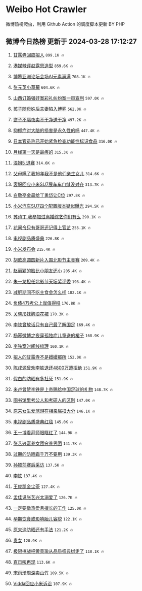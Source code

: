 # Weibo Hot Crawler 



微博热榜爬虫，利用 Github Action 的调度脚本更新 BY PHP 


## 微博今日热榜 更新于 2024-03-28 17:12:27 
1. [甘露寺回应招人](https://s.weibo.com/weibo?q=%23%E7%94%98%E9%9C%B2%E5%AF%BA%E5%9B%9E%E5%BA%94%E6%8B%9B%E4%BA%BA%23&t=31&band_rank=1&Refer=top) `899.1K 🔥` 

1. [港媒辣评赵露思造型](https://s.weibo.com/weibo?q=%23%E6%B8%AF%E5%AA%92%E8%BE%A3%E8%AF%84%E8%B5%B5%E9%9C%B2%E6%80%9D%E9%80%A0%E5%9E%8B%23&t=31&band_rank=2&Refer=top) `859.6K 🔥` 

1. [博鳌亚洲论坛会场AI元素满满](https://s.weibo.com/weibo?q=%23%E5%8D%9A%E9%B3%8C%E4%BA%9A%E6%B4%B2%E8%AE%BA%E5%9D%9B%E4%BC%9A%E5%9C%BAAI%E5%85%83%E7%B4%A0%E6%BB%A1%E6%BB%A1%23&t=31&band_rank=3&Refer=top) `708.1K 🔥` 

1. [张元英小草莓](https://s.weibo.com/weibo?q=%23%E5%BC%A0%E5%85%83%E8%8B%B1%E5%B0%8F%E8%8D%89%E8%8E%93%23&t=31&band_rank=4&Refer=top) `604.6K 🔥` 

1. [山西订婚强奸案彩礼纠纷案一审宣判](https://s.weibo.com/weibo?q=%23%E5%B1%B1%E8%A5%BF%E8%AE%A2%E5%A9%9A%E5%BC%BA%E5%A5%B8%E6%A1%88%E5%BD%A9%E7%A4%BC%E7%BA%A0%E7%BA%B7%E6%A1%88%E4%B8%80%E5%AE%A1%E5%AE%A3%E5%88%A4%23&t=31&band_rank=5&Refer=top) `597.0K 🔥` 

1. [孩子随母姓后夫妻陷入博弈](https://s.weibo.com/weibo?q=%23%E5%AD%A9%E5%AD%90%E9%9A%8F%E6%AF%8D%E5%A7%93%E5%90%8E%E5%A4%AB%E5%A6%BB%E9%99%B7%E5%85%A5%E5%8D%9A%E5%BC%88%23&t=31&band_rank=6&Refer=top) `562.0K 🔥` 

1. [饼子不隔夜卖不干净送干净](https://s.weibo.com/weibo?q=%23%E9%A5%BC%E5%AD%90%E4%B8%8D%E9%9A%94%E5%A4%9C%E5%8D%96%E4%B8%8D%E5%B9%B2%E5%87%80%E9%80%81%E5%B9%B2%E5%87%80%23&t=31&band_rank=7&Refer=top) `497.2K 🔥` 

1. [抑郁症对大脑的损害是永久性的吗](https://s.weibo.com/weibo?q=%23%E6%8A%91%E9%83%81%E7%97%87%E5%AF%B9%E5%A4%A7%E8%84%91%E7%9A%84%E6%8D%9F%E5%AE%B3%E6%98%AF%E6%B0%B8%E4%B9%85%E6%80%A7%E7%9A%84%E5%90%97%23&t=31&band_rank=8&Refer=top) `447.4K 🔥` 

1. [日本官员称已开始紧急检查功能性标识食品](https://s.weibo.com/weibo?q=%23%E6%97%A5%E6%9C%AC%E5%AE%98%E5%91%98%E7%A7%B0%E5%B7%B2%E5%BC%80%E5%A7%8B%E7%B4%A7%E6%80%A5%E6%A3%80%E6%9F%A5%E5%8A%9F%E8%83%BD%E6%80%A7%E6%A0%87%E8%AF%86%E9%A3%9F%E5%93%81%23&t=31&band_rank=9&Refer=top) `316.0K 🔥` 

1. [月经第一天是最疼的](https://s.weibo.com/weibo?q=%23%E6%9C%88%E7%BB%8F%E7%AC%AC%E4%B8%80%E5%A4%A9%E6%98%AF%E6%9C%80%E7%96%BC%E7%9A%84%23&t=31&band_rank=10&Refer=top) `315.3K 🔥` 

1. [浪姐5 退赛](https://s.weibo.com/weibo?q=%E6%B5%AA%E5%A7%905%20%E9%80%80%E8%B5%9B&t=31&band_rank=11&Refer=top) `314.6K 🔥` 

1. [父母瞒了我16年我不是他们亲生女儿](https://s.weibo.com/weibo?q=%23%E7%88%B6%E6%AF%8D%E7%9E%92%E4%BA%86%E6%88%9116%E5%B9%B4%E6%88%91%E4%B8%8D%E6%98%AF%E4%BB%96%E4%BB%AC%E4%BA%B2%E7%94%9F%E5%A5%B3%E5%84%BF%23&t=31&band_rank=12&Refer=top) `314.6K 🔥` 

1. [客服回应小米SU7展车车门缝没对齐](https://s.weibo.com/weibo?q=%23%E5%AE%A2%E6%9C%8D%E5%9B%9E%E5%BA%94%E5%B0%8F%E7%B1%B3SU7%E5%B1%95%E8%BD%A6%E8%BD%A6%E9%97%A8%E7%BC%9D%E6%B2%A1%E5%AF%B9%E9%BD%90%23&t=31&band_rank=13&Refer=top) `313.7K 🔥` 

1. [白敬亭金晨给丁勇岱让C位](https://s.weibo.com/weibo?q=%23%E7%99%BD%E6%95%AC%E4%BA%AD%E9%87%91%E6%99%A8%E7%BB%99%E4%B8%81%E5%8B%87%E5%B2%B1%E8%AE%A9C%E4%BD%8D%23&t=31&band_rank=14&Refer=top) `297.8K 🔥` 

1. [小米汽车SU7四个配置版本疑似曝光](https://s.weibo.com/weibo?q=%23%E5%B0%8F%E7%B1%B3%E6%B1%BD%E8%BD%A6SU7%E5%9B%9B%E4%B8%AA%E9%85%8D%E7%BD%AE%E7%89%88%E6%9C%AC%E7%96%91%E4%BC%BC%E6%9B%9D%E5%85%89%23&t=31&band_rank=15&Refer=top) `294.5K 🔥` 

1. [苏诗丁 我参加过离婚综艺你们有么](https://s.weibo.com/weibo?q=%E8%8B%8F%E8%AF%97%E4%B8%81%20%E6%88%91%E5%8F%82%E5%8A%A0%E8%BF%87%E7%A6%BB%E5%A9%9A%E7%BB%BC%E8%89%BA%E4%BD%A0%E4%BB%AC%E6%9C%89%E4%B9%88&t=31&band_rank=16&Refer=top) `290.1K 🔥` 

1. [花间令只有哥哥还记得上官芷](https://s.weibo.com/weibo?q=%E8%8A%B1%E9%97%B4%E4%BB%A4%E5%8F%AA%E6%9C%89%E5%93%A5%E5%93%A5%E8%BF%98%E8%AE%B0%E5%BE%97%E4%B8%8A%E5%AE%98%E8%8A%B7&t=31&band_rank=17&Refer=top) `255.1K 🔥` 

1. [电视剧品质盛典](https://s.weibo.com/weibo?q=%E7%94%B5%E8%A7%86%E5%89%A7%E5%93%81%E8%B4%A8%E7%9B%9B%E5%85%B8&t=31&band_rank=18&Refer=top) `226.8K 🔥` 

1. [小米发布会](https://s.weibo.com/weibo?q=%E5%B0%8F%E7%B1%B3%E5%8F%91%E5%B8%83%E4%BC%9A&t=31&band_rank=19&Refer=top) `215.4K 🔥` 

1. [胡歌高圆圆新片入围北影节主竞赛](https://s.weibo.com/weibo?q=%23%E8%83%A1%E6%AD%8C%E9%AB%98%E5%9C%86%E5%9C%86%E6%96%B0%E7%89%87%E5%85%A5%E5%9B%B4%E5%8C%97%E5%BD%B1%E8%8A%82%E4%B8%BB%E7%AB%9E%E8%B5%9B%23&t=31&band_rank=20&Refer=top) `209.4K 🔥` 

1. [赵丽颖的脸比小朋友还小](https://s.weibo.com/weibo?q=%23%E8%B5%B5%E4%B8%BD%E9%A2%96%E7%9A%84%E8%84%B8%E6%AF%94%E5%B0%8F%E6%9C%8B%E5%8F%8B%E8%BF%98%E5%B0%8F%23&t=31&band_rank=21&Refer=top) `205.4K 🔥` 

1. [朱一龙担任北影节天坛奖评委](https://s.weibo.com/weibo?q=%23%E6%9C%B1%E4%B8%80%E9%BE%99%E6%8B%85%E4%BB%BB%E5%8C%97%E5%BD%B1%E8%8A%82%E5%A4%A9%E5%9D%9B%E5%A5%96%E8%AF%84%E5%A7%94%23&t=31&band_rank=22&Refer=top) `193.4K 🔥` 

1. [减肥期间不吃主食会怎么样](https://s.weibo.com/weibo?q=%23%E5%87%8F%E8%82%A5%E6%9C%9F%E9%97%B4%E4%B8%8D%E5%90%83%E4%B8%BB%E9%A3%9F%E4%BC%9A%E6%80%8E%E4%B9%88%E6%A0%B7%23&t=31&band_rank=23&Refer=top) `182.1K 🔥` 

1. [负债4万考公上岸值得吗](https://s.weibo.com/weibo?q=%23%E8%B4%9F%E5%80%BA4%E4%B8%87%E8%80%83%E5%85%AC%E4%B8%8A%E5%B2%B8%E5%80%BC%E5%BE%97%E5%90%97%23&t=31&band_rank=24&Refer=top) `176.8K 🔥` 

1. [关晓彤抹胸浪花裙](https://s.weibo.com/weibo?q=%23%E5%85%B3%E6%99%93%E5%BD%A4%E6%8A%B9%E8%83%B8%E6%B5%AA%E8%8A%B1%E8%A3%99%23&t=31&band_rank=25&Refer=top) `170.3K 🔥` 

1. [李铁曾放话只有自己最了解国足](https://s.weibo.com/weibo?q=%23%E6%9D%8E%E9%93%81%E6%9B%BE%E6%94%BE%E8%AF%9D%E5%8F%AA%E6%9C%89%E8%87%AA%E5%B7%B1%E6%9C%80%E4%BA%86%E8%A7%A3%E5%9B%BD%E8%B6%B3%23&t=31&band_rank=26&Refer=top) `169.4K 🔥` 

1. [杨幂微博之夜穿孤独症儿童送的裙子](https://s.weibo.com/weibo?q=%23%E6%9D%A8%E5%B9%82%E5%BE%AE%E5%8D%9A%E4%B9%8B%E5%A4%9C%E7%A9%BF%E5%AD%A4%E7%8B%AC%E7%97%87%E5%84%BF%E7%AB%A5%E9%80%81%E7%9A%84%E8%A3%99%E5%AD%90%23&t=31&band_rank=27&Refer=top) `168.9K 🔥` 

1. [李铁案时间线梳理](https://s.weibo.com/weibo?q=%23%E6%9D%8E%E9%93%81%E6%A1%88%E6%97%B6%E9%97%B4%E7%BA%BF%E6%A2%B3%E7%90%86%23&t=31&band_rank=28&Refer=top) `160.1K 🔥` 

1. [招人的甘露寺不是嬛嬛那所](https://s.weibo.com/weibo?q=%23%E6%8B%9B%E4%BA%BA%E7%9A%84%E7%94%98%E9%9C%B2%E5%AF%BA%E4%B8%8D%E6%98%AF%E5%AC%9B%E5%AC%9B%E9%82%A3%E6%89%80%23&t=31&band_rank=29&Refer=top) `152.0K 🔥` 

1. [陈戌源曾劝李铁退还4800万遭拒绝](https://s.weibo.com/weibo?q=%23%E9%99%88%E6%88%8C%E6%BA%90%E6%9B%BE%E5%8A%9D%E6%9D%8E%E9%93%81%E9%80%80%E8%BF%984800%E4%B8%87%E9%81%AD%E6%8B%92%E7%BB%9D%23&t=31&band_rank=30&Refer=top) `151.9K 🔥` 

1. [假白的防晒有多社死](https://s.weibo.com/weibo?q=%23%E5%81%87%E7%99%BD%E7%9A%84%E9%98%B2%E6%99%92%E6%9C%89%E5%A4%9A%E7%A4%BE%E6%AD%BB%23&t=31&band_rank=31&Refer=top) `151.9K 🔥` 

1. [米卢曾赞李铁是上帝赐给中国足球的礼物](https://s.weibo.com/weibo?q=%23%E7%B1%B3%E5%8D%A2%E6%9B%BE%E8%B5%9E%E6%9D%8E%E9%93%81%E6%98%AF%E4%B8%8A%E5%B8%9D%E8%B5%90%E7%BB%99%E4%B8%AD%E5%9B%BD%E8%B6%B3%E7%90%83%E7%9A%84%E7%A4%BC%E7%89%A9%23&t=31&band_rank=32&Refer=top) `148.7K 🔥` 

1. [图书馆里考公人和考研人的区别](https://s.weibo.com/weibo?q=%23%E5%9B%BE%E4%B9%A6%E9%A6%86%E9%87%8C%E8%80%83%E5%85%AC%E4%BA%BA%E5%92%8C%E8%80%83%E7%A0%94%E4%BA%BA%E7%9A%84%E5%8C%BA%E5%88%AB%23&t=31&band_rank=33&Refer=top) `147.0K 🔥` 

1. [原来女生爱旅游在相亲届扣大分](https://s.weibo.com/weibo?q=%23%E5%8E%9F%E6%9D%A5%E5%A5%B3%E7%94%9F%E7%88%B1%E6%97%85%E6%B8%B8%E5%9C%A8%E7%9B%B8%E4%BA%B2%E5%B1%8A%E6%89%A3%E5%A4%A7%E5%88%86%23&t=31&band_rank=34&Refer=top) `146.1K 🔥` 

1. [电视剧品质盛典红毯](https://s.weibo.com/weibo?q=%23%E7%94%B5%E8%A7%86%E5%89%A7%E5%93%81%E8%B4%A8%E7%9B%9B%E5%85%B8%E7%BA%A2%E6%AF%AF%23&t=31&band_rank=35&Refer=top) `145.0K 🔥` 

1. [王一博看拜师眼眶红了](https://s.weibo.com/weibo?q=%E7%8E%8B%E4%B8%80%E5%8D%9A%E7%9C%8B%E6%8B%9C%E5%B8%88%E7%9C%BC%E7%9C%B6%E7%BA%A2%E4%BA%86&t=31&band_rank=36&Refer=top) `144.9K 🔥` 

1. [张艺兴富养女团穷养男团](https://s.weibo.com/weibo?q=%23%E5%BC%A0%E8%89%BA%E5%85%B4%E5%AF%8C%E5%85%BB%E5%A5%B3%E5%9B%A2%E7%A9%B7%E5%85%BB%E7%94%B7%E5%9B%A2%23&t=31&band_rank=37&Refer=top) `141.7K 🔥` 

1. [过期的防晒霜千万不要用](https://s.weibo.com/weibo?q=%23%E8%BF%87%E6%9C%9F%E7%9A%84%E9%98%B2%E6%99%92%E9%9C%9C%E5%8D%83%E4%B8%87%E4%B8%8D%E8%A6%81%E7%94%A8%23&t=31&band_rank=38&Refer=top) `139.3K 🔥` 

1. [孙颖莎赛后采访](https://s.weibo.com/weibo?q=%E5%AD%99%E9%A2%96%E8%8E%8E%E8%B5%9B%E5%90%8E%E9%87%87%E8%AE%BF&t=31&band_rank=39&Refer=top) `137.5K 🔥` 

1. [李铁](https://s.weibo.com/weibo?q=%E6%9D%8E%E9%93%81&t=31&band_rank=40&Refer=top) `137.4K 🔥` 

1. [王俊凯金尘茶](https://s.weibo.com/weibo?q=%E7%8E%8B%E4%BF%8A%E5%87%AF%E9%87%91%E5%B0%98%E8%8C%B6&t=31&band_rank=41&Refer=top) `127.4K 🔥` 

1. [孟佳说张艺兴太溺爱了](https://s.weibo.com/weibo?q=%23%E5%AD%9F%E4%BD%B3%E8%AF%B4%E5%BC%A0%E8%89%BA%E5%85%B4%E5%A4%AA%E6%BA%BA%E7%88%B1%E4%BA%86%23&t=31&band_rank=42&Refer=top) `126.7K 🔥` 

1. [一定要做热爱且擅长的工作](https://s.weibo.com/weibo?q=%23%E4%B8%80%E5%AE%9A%E8%A6%81%E5%81%9A%E7%83%AD%E7%88%B1%E4%B8%94%E6%93%85%E9%95%BF%E7%9A%84%E5%B7%A5%E4%BD%9C%23&t=31&band_rank=43&Refer=top) `125.0K 🔥` 

1. [孕期饮食或影响胎儿容貌](https://s.weibo.com/weibo?q=%23%E5%AD%95%E6%9C%9F%E9%A5%AE%E9%A3%9F%E6%88%96%E5%BD%B1%E5%93%8D%E8%83%8E%E5%84%BF%E5%AE%B9%E8%B2%8C%23&t=31&band_rank=44&Refer=top) `122.1K 🔥` 

1. [原来涂防晒还有手法](https://s.weibo.com/weibo?q=%23%E5%8E%9F%E6%9D%A5%E6%B6%82%E9%98%B2%E6%99%92%E8%BF%98%E6%9C%89%E6%89%8B%E6%B3%95%23&t=31&band_rank=45&Refer=top) `121.2K 🔥` 

1. [贵女](https://s.weibo.com/weibo?q=%E8%B4%B5%E5%A5%B3&t=31&band_rank=46&Refer=top) `120.9K 🔥` 

1. [极限挑战把黄景瑜从品质盛典绑走了](https://s.weibo.com/weibo?q=%23%E6%9E%81%E9%99%90%E6%8C%91%E6%88%98%E6%8A%8A%E9%BB%84%E6%99%AF%E7%91%9C%E4%BB%8E%E5%93%81%E8%B4%A8%E7%9B%9B%E5%85%B8%E7%BB%91%E8%B5%B0%E4%BA%86%23&t=31&band_rank=47&Refer=top) `118.1K 🔥` 

1. [百日咳再现](https://s.weibo.com/weibo?q=%23%E7%99%BE%E6%97%A5%E5%92%B3%E5%86%8D%E7%8E%B0%23&t=31&band_rank=48&Refer=top) `113.6K 🔥` 

1. [宋雨琦周深卖山竹](https://s.weibo.com/weibo?q=%23%E5%AE%8B%E9%9B%A8%E7%90%A6%E5%91%A8%E6%B7%B1%E5%8D%96%E5%B1%B1%E7%AB%B9%23&t=31&band_rank=49&Refer=top) `109.5K 🔥` 

1. [Vidda回应小米诉讼](https://s.weibo.com/weibo?q=%23Vidda%E5%9B%9E%E5%BA%94%E5%B0%8F%E7%B1%B3%E8%AF%89%E8%AE%BC%23&t=31&band_rank=50&Refer=top) `107.9K 🔥` 

